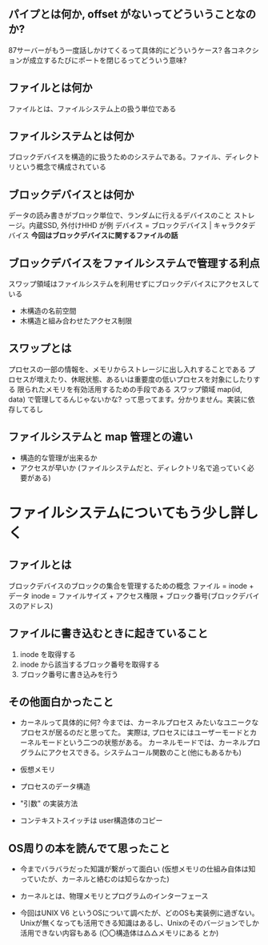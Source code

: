 ## パイプとは何か, offset がないってどういうことなのか?
87サーバーがもう一度話しかけてくるって具体的にどういうケース?
各コネクションが成立するたびにポートを閉じるってどういう意味?

## ファイルとは何か

ファイルとは、ファイルシステム上の扱う単位である

## ファイルシステムとは何か

ブロックデバイスを構造的に扱うためのシステムである。ファイル、ディレクトリという概念で構成されている

## ブロックデバイスとは何か

データの読み書きがブロック単位で、ランダムに行えるデバイスのこと
ストレージ。内蔵SSD, 外付けHHD が例
デバイス = ブロックデバイス | キャラクタデバイス
**今回はブロックデバイスに関するファイルの話**


## ブロックデバイスをファイルシステムで管理する利点
スワップ領域はファイルシステムを利用せずにブロックデバイスにアクセスしている
- 木構造の名前空間
- 木構造と組み合わせたアクセス制限

## スワップとは
プロセスの一部の情報を、メモリからストレージに出し入れすることである
プロセスが増えたり、休眠状態、あるいは重要度の低いプロセスを対象にしたりする
限られたメモリを有効活用するための手段である
スワップ領域 map(id, data) で管理してるんじゃないかな? って思ってます。分かりません。実装に依存してるし

## ファイルシステムと map 管理との違い
- 構造的な管理が出来るか
- アクセスが早いか (ファイルシステムだと、ディレクトリ名で追っていく必要がある)

# ファイルシステムについてもう少し詳しく

## ファイルとは
ブロックデバイスのブロックの集合を管理するための概念
ファイル = inode + データ
inode = ファイルサイズ + アクセス権限 + ブロック番号(ブロックデバイスのアドレス)

## ファイルに書き込むときに起きていること

1. inode を取得する
2. inode から該当するブロック番号を取得する
3. ブロック番号に書き込みを行う

## その他面白かったこと
- カーネルって具体的に何?
今までは、カーネルプロセス みたいなユニークなプロセスが居るのだと思ってた。
実際は, プロセスにはユーザーモードとカーネルモードという二つの状態がある。
カーネルモードでは、カーネルプログラムにアクセスできる。システムコール関数のこと(他にもあるかも)

- 仮想メモリ

- プロセスのデータ構造

- "引数" の実装方法

- コンテキストスイッチは user構造体のコピー

## OS周りの本を読んでて思ったこと

- 今までバラバラだった知識が繋がって面白い (仮想メモリの仕組み自体は知っていたが、カーネルと絡むのは知らなかった)

- カーネルとは、物理メモリとプログラムのインターフェース

- 今回はUNIX V6 というOSについて調べたが、どのOSも実装例に過ぎない。Unixが無くなっても活用できる知識はあるし、Unixのそのバージョンでしか活用できない内容もある (〇〇構造体は△△メモリにある とか)